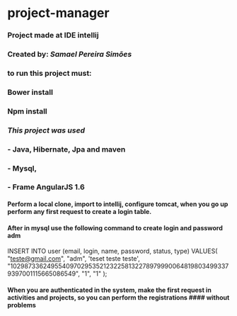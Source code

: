 # project-manager

### Project made at IDE intellij
### Created by: *Samael Pereira Simões*

### to run this project must:
### Bower install
### Npm install 

### *This project was used*
### - Java, Hibernate, Jpa and maven
### - Mysql,
### - Frame AngularJS 1.6


#### Perform a local clone, import to intellij, configure tomcat, when you go up perform any first request to create a login table.
#### After in mysql use the following command to create login and password adm
INSERT INTO user (email, login, name, password, status, type) 
VALUES(
"teste@gmail.com", 
"adm",
'teset teste teste',
"102987336249554097029535212322581322789799900648198034993379397001115665086549",
"1",
"1"
);

#### When you are authenticated in the system, make the first request in activities and projects, so you can perform the registrations #### without problems
